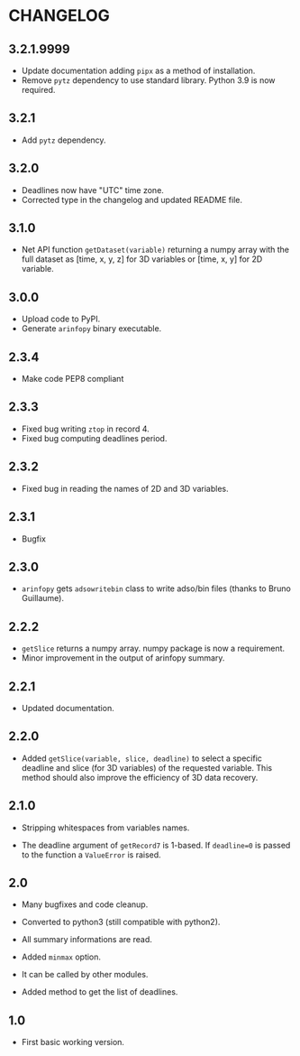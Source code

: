 # CHANGELOG

## 3.2.1.9999

- Update documentation adding `pipx` as a method of installation.
- Remove `pytz` dependency to use standard library. Python 3.9 is now required.

## 3.2.1

- Add `pytz` dependency.

## 3.2.0

- Deadlines now have "UTC" time zone.
- Corrected type in the changelog and updated README file.

## 3.1.0

- Net API function `getDataset(variable)` returning a numpy array with the full
 dataset as [time, x, y, z] for 3D variables or [time, x, y] for 2D variable.

## 3.0.0

- Upload code to PyPI.
- Generate `arinfopy` binary executable.

## 2.3.4

- Make code PEP8 compliant

## 2.3.3

- Fixed bug writing `ztop` in record 4.
- Fixed bug computing deadlines period.

## 2.3.2

- Fixed bug in reading the names of 2D and 3D variables.

## 2.3.1

- Bugfix

## 2.3.0

- `arinfopy` gets `adsowritebin` class to write adso/bin files (thanks to Bruno Guillaume).

## 2.2.2

- `getSlice` returns a numpy array. numpy package is now a requirement.
- Minor improvement in the output of arinfopy summary.

## 2.2.1

- Updated documentation.

## 2.2.0

- Added `getSlice(variable, slice, deadline)` to select a specific deadline and slice (for 3D variables) of the requested variable. This method should also improve the efficiency of 3D data recovery.

## 2.1.0

- Stripping whitespaces from variables names.

- The deadline argument of `getRecord7` is 1-based. If `deadline=0` is passed to the function a `ValueError` is raised.

## 2.0

- Many bugfixes and code cleanup.

- Converted to python3 (still compatible with python2).

- All summary informations are read.

- Added `minmax` option.

- It can be called by other modules.

- Added method to get the list of deadlines.

## 1.0

- First basic working version.

